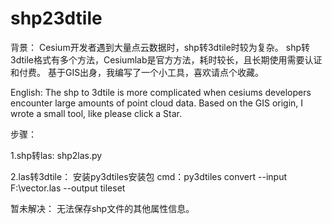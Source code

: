 # shp23dtile
背景：
Cesium开发者遇到大量点云数据时，shp转3dtile时较为复杂。
shp转3dtile格式有多个方法，Cesiumlab是官方方法，耗时较长，且长期使用需要认证和付费。
基于GIS出身，我编写了一个小工具，喜欢请点个收藏。

English:
The shp to 3dtile is more complicated when cesiums developers encounter large amounts of point cloud data.
Based on the GIS origin, I wrote a small tool, like please click a Star.

步骤：

1.shp转las: shp2las.py

2.las转3dtile：
  安装py3dtiles安装包
  cmd：py3dtiles convert --input F:\vector.las --output tileset

暂未解决：
    无法保存shp文件的其他属性信息。


